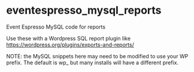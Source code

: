 # eventespresso_mysql_reports
Event Espresso MySQL code for reports

Use these with a Wordpress SQL report plugin like https://wordpress.org/plugins/exports-and-reports/

NOTE: the MySQL snippets here may need to be modified to use your WP prefix. The default is wp_ but many installs will have a different prefix.
